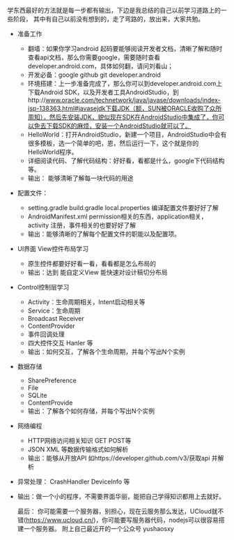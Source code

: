  学东西最好的方法就是每一步都有输出，下边是我总结的自己以前学习道路上的一些阶段，
 其中有自己以前没有想到的，走了弯路的，放出来，大家共勉。

-  准备工作
    - 翻墙：如果你学习android 起码要能够阅读开发者文档，清晰了解和随时查看api文档，那么你需要google，需要随时查看developer.android.com，具体如何翻，请问刘看山；
    - 开发必备：google github git developer.android
    - 环境搭建：上一步准备完成了，那么你可以到developer.android.com上下载Android SDK，以及开发者工具AndroidStudio，到http://www.oracle.com/technetwork/java/javase/downloads/index-jsp-138363.html#javasejdk下载JDK（额，SUN被ORACLE收购了众所周知），然后先安装JDK，貌似现在SDK在AndroidStudio中集成了，你可以免去下载SDK的麻烦，安装一个AndroidStudio就可以了。
    - HelloWorld：打开AndroidStudio，新建一个项目，AndroidStudio中会有很多模板，选一个简单的吧，恩，然后运行一下，这个就是你的HelloWorld程序。
    - 详细阅读代码、了解代码结构：好好看，看都是什么，google下代码结构等。
    - 输出： 能够清晰了解每一块代码的用途
- 配置文件：
    - setting.gradle build.gradle local.properties  编译配置文件要好好了解
    - AndroidManifest.xml permission相关的东西，application相关，activity 注册，事件相关的也要好好了解
    - 输出：能够清晰的了解每个配置文件的职能以及配置项。
- UI界面 View控件布局学习
    - 原生控件都要好好看一看，看看都是怎么布局的
    - 输出：达到 能自定义View 能快速对设计稿切分布局
- Control控制层学习
    - Activity：生命周期相关，Intent启动相关等
    - Service：生命周期
    - Broadcast Receiver
    - ContentProvider
    - 事件回调处理
    - 四大控件交互 Hanler 等
    - 输出：如何交互，了解各个生命周期，并每个写出N个实例
- 数据存储
    - SharePreference
    - File
    - SQLite
    - ContentProvide
    - 输出：了解各个如何存储，并每个写出N个实例
- 网络编程
    - HTTP网络访问相关知识 GET POST等
    - JSON XML 等数据传输格式如何解析
    - 输出：能够从开放API 如https://developer.github.com/v3/获取api 并解析
- 异常处理： CrashHandler DeviceInfo 等
- 输出：做一个小的程序，不需要界面华丽，能把自己学得知识都用上去就好。


     最后：
     你可能需要一个服务器，别担心，现在云服务那么发达，UCloud就不错(https://www.ucloud.cn/)，你可能要写服务器代码，nodejs可以很容易搭建一个服务器。
     附上自己最近开的一个公众号 yushaosxy
